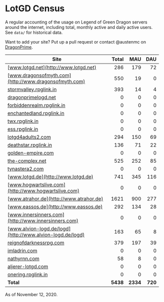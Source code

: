 # LotGD Census
A regular accounting of the usage on Legend of Green Dragon servers around the internet, including total, monthly active and daily active users. See `data/` for historical data.

Want to add your site? Put up a pull request or contact @austenmc on [DragonPrime](http://dragonprime.net).


Site | Total | MAU | DAU
--- | ---:| ---:| ---:
[www.lotgd.net](http://www.lotgd.net)|286|179|72
[www.dragonsofmyth.com](http://www.dragonsofmyth.com)|550|19|0
[stormvalley.rpglink.in](http://stormvalley.rpglink.in)|393|14|4
[dragonprimelogd.net](http://dragonprimelogd.net)|0|0|0
[forbiddenrealm.rpglink.in](http://forbiddenrealm.rpglink.in)|0|0|0
[enchantedland.rpglink.in](http://enchantedland.rpglink.in)|0|0|0
[twx.rpglink.in](http://twx.rpglink.in)|0|0|0
[ess.rpglink.in](http://ess.rpglink.in)|0|0|0
[lotgd4adults2.com](http://lotgd4adults2.com)|294|150|69
[deathstar.rpglink.in](http://deathstar.rpglink.in)|136|71|22
[golden-empire.com](http://golden-empire.com)|0|0|0
[the-complex.net](http://the-complex.net)|525|252|85
[tynastera2.com](http://tynastera2.com)|0|0|0
[www.lotgd.de](http://www.lotgd.de)|741|345|116
[www.hogwartslive.com](http://www.hogwartslive.com)|0|0|0
[www.atrahor.de](http://www.atrahor.de)|1621|900|277
[www.eassos.de](http://www.eassos.de)|292|134|28
[www.innersinners.com](http://www.innersinners.com)|0|0|0
[www.alvion-logd.de/logd](http://www.alvion-logd.de/logd)|163|65|8
[reignofdarknessrpg.com](http://reignofdarknessrpg.com)|379|197|39
[imladrin.com](http://imladrin.com)|0|0|0
[nathyrnn.com](http://nathyrnn.com)|58|8|0
[aljerer-lotgd.com](http://aljerer-lotgd.com)|0|0|0
[onering.rpglink.in](http://onering.rpglink.in)|0|0|0
**Total**|**5438**|**2334**|**720**

As of November 12, 2020.
